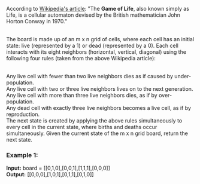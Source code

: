 According to [Wikipedia's article](https://en.wikipedia.org/wiki/Conway%27s_Game_of_Life): "The **Game of Life**, also known simply as Life, is a cellular automaton devised by the British mathematician John Horton Conway in 1970."<br/><br/>

The board is made up of an m x n grid of cells, where each cell has an initial state: live (represented by a 1) or dead (represented by a 0). Each cell interacts with its eight neighbors (horizontal, vertical, diagonal) using the following four rules (taken from the above Wikipedia article):<br/><br/>

Any live cell with fewer than two live neighbors dies as if caused by under-population.<br/>
Any live cell with two or three live neighbors lives on to the next generation.<br/>
Any live cell with more than three live neighbors dies, as if by over-population.<br/>
Any dead cell with exactly three live neighbors becomes a live cell, as if by reproduction.<br/>
The next state is created by applying the above rules simultaneously to every cell in the current state, where births and deaths occur simultaneously. Given the current state of the m x n grid board, return the next state.<Br/>

 

### Example 1:


**Input:** board = [[0,1,0],[0,0,1],[1,1,1],[0,0,0]]<br/>
**Output:** [[0,0,0],[1,0,1],[0,1,1],[0,1,0]]<br/>
